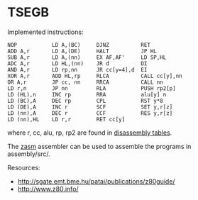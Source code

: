# TSEGB

Implemented instructions:

```
NOP           LD A,(BC)     DJNZ          RET
ADD A,r       LD A,(DE)     HALT          JP HL
SUB A,r       LD A,(nn)     EX AF,AF'     LD SP,HL 
ADC A,r       LD HL,(nn)    JR d          DI
AND A,r       LD rp,nn      JR cc[y=4],d  EI
XOR A,r       ADD HL,rp     RLCA          CALL cc[y],nn
OR A,r        JP cc, nn     RRCA          CALL nn
LD r,n        JP nn         RLA           PUSH rp2[p]
LD (HL),n     INC rp        RRA           alu[y] n
LD (BC),A     DEC rp        CPL           RST y*8
LD (DE),A     INC r         SCF           SET y,r[z]
LD (nn),A     DEC r         CCF           RES y,r[z]
LD (nn),HL    LD r,r        RET cc[y]
```

where r, cc, alu, rp, rp2 are found in [disassembly tables](http://www.z80.info/decoding.htm).

The [zasm](https://k1.spdns.de/Develop/Projects/zasm/Distributions/) assembler can be used to assemble the programs in assembly/src/.

Resources:
- http://sgate.emt.bme.hu/patai/publications/z80guide/
- http://www.z80.info/
